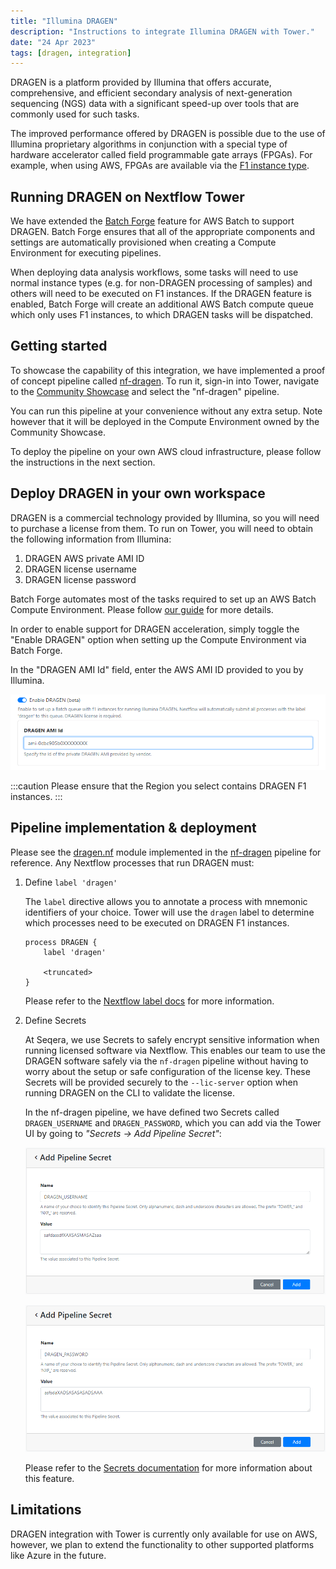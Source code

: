 ```yaml
---
title: "Illumina DRAGEN"
description: "Instructions to integrate Illumina DRAGEN with Tower."
date: "24 Apr 2023"
tags: [dragen, integration]
---
```


DRAGEN is a platform provided by Illumina that offers accurate, comprehensive, and efficient secondary analysis of next-generation sequencing (NGS) data with a significant speed-up over tools that are commonly used for such tasks.

The improved performance offered by DRAGEN is possible due to the use of Illumina proprietary algorithms in conjunction with a special type of hardware accelerator called field programmable gate arrays (FPGAs). For example, when using AWS, FPGAs are available via the [F1 instance type](https://aws.amazon.com/ec2/instance-types/f1/).

## Running DRAGEN on Nextflow Tower

We have extended the [Batch Forge](../../compute-envs/aws-batch?h=forge#tower-forge) feature for AWS Batch to support DRAGEN. Batch Forge ensures that all of the appropriate components and settings are automatically provisioned when creating a Compute Environment for executing pipelines.

When deploying data analysis workflows, some tasks will need to use normal instance types (e.g. for non-DRAGEN processing of samples) and others will need to be executed on F1 instances. If the DRAGEN feature is enabled, Batch Forge will create an additional AWS Batch compute queue which only uses F1 instances, to which DRAGEN tasks will be dispatched.

## Getting started

To showcase the capability of this integration, we have implemented a proof of concept pipeline called [nf-dragen](https://github.com/seqeralabs/nf-dragen). To run it, sign-in into Tower, navigate to the [Community Showcase](https://tower.nf/orgs/community/workspaces/showcase/launchpad) and select the "nf-dragen" pipeline.

You can run this pipeline at your convenience without any extra setup. Note however that it will be deployed in the Compute Environment owned by the Community Showcase.

To deploy the pipeline on your own AWS cloud infrastructure, please follow the instructions in the next section.

## Deploy DRAGEN in your own workspace

DRAGEN is a commercial technology provided by Illumina, so you will need to purchase a license from them. To run on Tower, you will need to obtain the following information from Illumina:

1. DRAGEN AWS private AMI ID
2. DRAGEN license username
3. DRAGEN license password

Batch Forge automates most of the tasks required to set up an AWS Batch Compute Environment. Please follow [our guide](../../compute-envs/aws-batch) for more details.

In order to enable support for DRAGEN acceleration, simply toggle the "Enable DRAGEN" option when setting up the Compute Environment via Batch Forge.

In the "DRAGEN AMI Id" field, enter the AWS AMI ID provided to you by Illumina.

![](./_images/dragen_ce_ami.png)

:::caution
Please ensure that the Region you select contains DRAGEN F1 instances.
:::

## Pipeline implementation & deployment

Please see the [dragen.nf](https://github.com/seqeralabs/nf-dragen/blob/master/modules/local/dragen.nf) module implemented in the [nf-dragen](https://github.com/seqeralabs/nf-dragen) pipeline for reference. Any Nextflow processes that run DRAGEN must:

1. Define `label 'dragen'`

   The `label` directive allows you to annotate a process with mnemonic identifiers of your choice. Tower will use the `dragen` label to determine which processes need to be executed on DRAGEN F1 instances.

   ```
   process DRAGEN {
       label 'dragen'

       <truncated>
   }
   ```

   Please refer to the [Nextflow label docs](https://www.nextflow.io/docs/latest/process.html?highlight=label#label) for more information.

2. Define Secrets

   At Seqera, we use Secrets to safely encrypt sensitive information when running licensed software via Nextflow. This enables our team to use the DRAGEN software safely via the `nf-dragen` pipeline without having to worry about the setup or safe configuration of the license key. These Secrets will be provided securely to the `--lic-server` option when running DRAGEN on the CLI to validate the license.

   In the nf-dragen pipeline, we have defined two Secrets called `DRAGEN_USERNAME` and `DRAGEN_PASSWORD`, which you can add via the Tower UI by going to _"Secrets -> Add Pipeline Secret"_:

   ![](./_images/dragen_secrets_username.png)

   ![](./_images/dragen_secrets_password.png)

   Please refer to the [Secrets documentation](../../secrets/overview) for more information about this feature.

## Limitations

DRAGEN integration with Tower is currently only available for use on AWS, however, we plan to extend the functionality to other supported platforms like Azure in the future.
